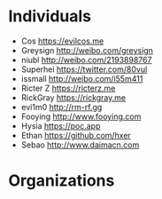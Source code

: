# Individuals

* Cos        https://evilcos.me
* Greysign   http://weibo.com/greysign
* niubl      http://weibo.com/2193898767
* Superhei   https://twitter.com/80vul
* issmall    http://weibo.com/i55m411
* Ricter Z   https://ricterz.me
* RickGray   https://rickgray.me
* evi1m0     http://rm-rf.gg
* Fooying    http://www.fooying.com
* Hysia      https://poc.app
* Ethan      https://github.com/hxer
* Sebao      http://www.daimacn.com


# Organizations